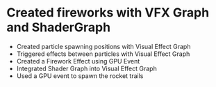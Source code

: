 # Created fireworks with VFX Graph and ShaderGraph

<ul>
 <li> Created particle spawning positions with Visual Effect Graph </li>
 <li> Triggered effects between particles with Visual Effect Graph </li>
 <li> Created a Firework Effect using GPU Event </li>
 <li> Integrated Shader Graph into Visual Effect Graph </li>
 <li> Used a GPU event to spawn the rocket trails </li>
</ul>
